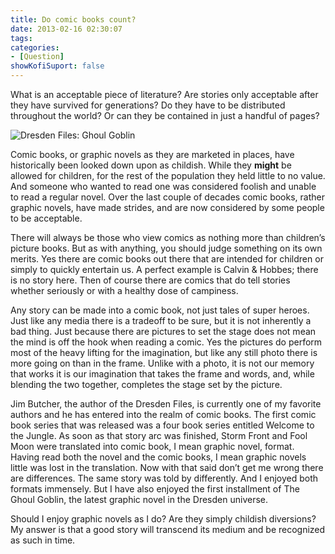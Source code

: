 ```yaml
---
title: Do comic books count?
date: 2013-02-16 02:30:07
tags:
categories: 
- [Question]
showKofiSuport: false
---
```

What is an acceptable piece of literature?  Are stories only acceptable after they have survived for generations?  Do they have to be distributed throughout the world?  Or can they be contained in just a handful of pages?<!-- more -->

<div class="embedded-image-right">

![Dresden Files: Ghoul Goblin](./comic-books-count.jpg)

</div>

Comic books, or graphic novels as they are marketed in places, have historically been looked down upon as childish.  While they **might** be allowed for children, for the rest of the population they held little to no value.  And someone who wanted to read one was considered foolish and unable to read a regular novel.  Over the last couple of decades comic books, rather graphic novels, have made strides, and are now considered by some people to be acceptable.

There will always be those who view comics as nothing more than children’s picture books.  But as with anything, you should judge something on its own merits.  Yes there are comic books out there that are intended for children or simply to quickly entertain us.  A perfect example is Calvin & Hobbes; there is no story here.  Then of course there are comics that do tell stories whether seriously or with a healthy dose of campiness.

Any story can be made into a comic book, not just tales of super heroes.  Just like any media there is a tradeoff to be sure, but it is not inherently a bad thing.  Just because there are pictures to set the stage does not mean the mind is off the hook when reading a comic.  Yes the pictures do perform most of the heavy lifting for the imagination, but like any still photo there is more going on than in the frame.  Unlike with a photo, it is not our memory that works it is our imagination that takes the frame and words, and, while blending the two together, completes the stage set by the picture.

Jim Butcher, the author of the Dresden Files, is currently one of my favorite authors and he has entered into the realm of comic books.  The first comic book series that was released was a four book series entitled Welcome to the Jungle.  As soon as that story arc was finished, Storm Front and Fool Moon were translated into comic book, I mean graphic novel, format.  Having read both the novel and the comic books, I mean graphic novels little was lost in the translation.  Now with that said don’t get me wrong there are differences. The same story was told by differently.  And I enjoyed both formats immensely.  But I have also enjoyed the first installment of The Ghoul Goblin, the latest graphic novel in the Dresden universe.

Should I enjoy graphic novels as I do?  Are they simply childish diversions?  My answer is that a good story will transcend its medium and be recognized as such in time.